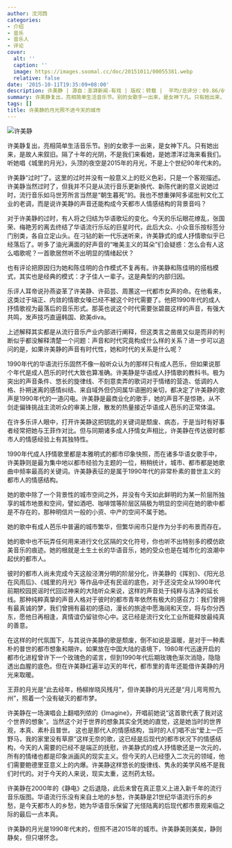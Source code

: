 ```yaml
---
author: 沈河西
categories:
- 介绍
- 音乐
- 音乐人
- 评论
cover:
  alt: ''
  caption: ''
  image: https://images.soomal.cc/doc/20151011/00055381.webp
  relative: false
date: '2015-10-11T19:35:09+08:00'
description: 许美静 | 源自：澎湃新闻-有戏 | 版权：转载 |  平均/总评分：09.86/69
summary: 许美静复出，亮相简单生活音乐节。别的女歌手一出来，是女神下凡。只有她出来，是故人来叙旧。隔了十年的光阴，不是我们来看她，是她漂洋过海来看我们。听她唱《城里的月光》，头顶的夜空是2015年的月光，不是上个世纪90年代末的……
tags: []
title: 许美静的月光照不进今天的城市
---
```


![许美静](https://images.soomal.cc/doc/20151011/00055380_01.webp)





许美静复出，亮相简单生活音乐节。别的女歌手一出来，是女神下凡。只有她出来，是故人来叙旧。隔了十年的光阴，不是我们来看她，是她漂洋过海来看我们。听她唱《城里的月光》，头顶的夜空是2015年的月光，不是上个世纪90年代末的。

许美静“过时”了。这里的过时并没有一般意义上的贬义色彩，只是一个客观描述。许美静当然过时了，但我并不只是从流行音乐更新换代、新陈代谢的意义说她过时，流行音乐如马世芳所言当然是“朝生暮死”的。我也不想重弹阿多诺批判文化工业的老调，而是说许美静的声音还能构成今天都市人情感结构的背景音吗？

对于许美静的过时，有人将之归结为华语歌坛的变化。今天的乐坛眼花缭乱，张国荣、梅艳芳的离去终结了华语流行乐坛的巨星时代，此后大众、小众音乐按标签分门别类，各自立定山头。在刁钻的新一代乐迷听来，许美静式的成人抒情歌似乎已经落后了。听多了油光满面的好声音的“唯美主义的耳朵”们会疑惑：怎么会有人这么唱歌呢？一首歌居然听不出明显的情绪起伏？

也有评论把原因归为她和陈佳明的合作模式不复再有。许美静和陈佳明的搭档模式，其实也是经典的模式：才子佳人一辈子。这是典型的内部归因。

乐评人耳帝说孙燕姿革了许美静、许茹芸、周蕙这一代都市女声的命。在他看来，这类过于端正、内敛的情歌女嗓已经不被这个时代需要了。他把1990年代的成人抒情歌视为最落后的音乐形式。那英也说这个时代需要张碧晨这样的声音，有强大共鸣，发声技巧直逼韩国、欧美diva。

上述解释其实都是从流行音乐产业内部进行阐释，但这类言之凿凿又似是而非的判断似乎都没解释清楚一个问题：声音和时代究竟构成什么样的关系？进一步可以追问的是，如果许美静的声音有时代性，她和时代的关系是什么呢？

1990年代的华语流行乐固然不像一般听众认为的那样只有成人芭乐，但如果说那个年代是成人芭乐的时代大致也算准确。许美静是华语成人抒情歌的教科书。极为突出的声音条件、悠长的旋律线、不刻意卖弄的歌词对于情绪的营造、低调的人格、扑朔迷离的感情纠结、来自域外但仍同属华语圈的亲切，都决定了许美静的歌声是1990年代的一道闪电。许美静是最商业化的歌手，她的声音不是惊艳，从不剑走偏锋挑战主流听众的审美上限，散发的热量接近华语成人芭乐的正常体温。

在许多乐评人眼中，打开许美静这把钥匙的关键词是颓废、病态，于是当时有好事者经常把她与王菲作对比。但与同期诸多成人抒情女声相比，许美静在传达彼时都市人的情感经验上有其独特性。

1990年代成人抒情歌里都是本雅明式的都市印象快照，而在诸多华语女歌手中，许美静则是最为集中地以都市经验为主题的一位，稍稍统计，城市、都市都是她歌曲中频率最高的关键词。许美静表征的是属于1990年代的非常朴素的普世主义的都市人的情感结构。

她的歌中除了一个背景性的城市空间之外，并没有今天如此鲜明的为某一阶层所独享的城市地景和空间，譬如酒吧、咖啡馆等阶层区隔极为明显的空间在她的歌中都是不存在的，那种明信片一般的小资、中产的空间不属于她。

她的歌中有成人芭乐中普遍的城市繁华，但繁华闹市只是作为分手的布景而存在。

她的歌中也不玩弄任何用来进行文化区隔的文化符号，你也听不出特别多的模仿欧美音乐的痕迹。她的根就是土生土长的华语音乐，她的受众也是在城市化的浪潮中起伏的都市人。

彼时的都市人尚未完成今天这般泾渭分明的阶层分化，许美静的《挥别》、《阳光总在风雨后》、《城里的月光》等作品中还有民谣的底色，对于还没完全从1990年代前期校园民谣时代回过神来的大陆听众来说，这样的声音处于纯粹与洁净的延长线。那种纯粹真挚的声音人格对于彼时的都市青年依然有极大的感召力：我们曾拥有最真诚的梦，我们曾拥有最初的感动，漫长的旅途中愿海阔和天空，将与你分西东，愿他日再相逢，真情谊仍留驻你心中。这已经是流行文化工业所能释放最纯真的善意。

在这样的时代氛围下，与其说许美静的歌是颓废，倒不如说是温暖，是对于一种素朴的普世的都市想象和期许。如果放在中国大陆的语境下，1980年代迅速开启的都市化进程曾许下一个玫瑰色的诺言，但到1990年代后期玫瑰色渐次消隐，隐隐透出血腥的底色。但在许美静红遍半边天的年代，都市里的青年还能借许美静的月光来取暖。

王菲的月光是“此去经年，杨柳岸晓风残月”，但许美静的月光还是“月儿弯弯照九州”，照着一个没有破灭的都市梦。

许美静在一场演唱会上翻唱列侬的《Imagine》，开唱前她说“这首歌代表了我对这个世界的想象”。当然这个对于世界的想象其实全凭她的直觉，这是她当时的世界观，本真、素朴且普世。 这也是那代人的情感结构，当时的人们唱不出“爱上一匹野马，我的家里没有草原”这样无奈的歌，这已经是后现代的都市状况下的情感结构，今天的人需要的已经不是端正的抚慰，许美静式的成人抒情歌还是一次元的，所有的情绪也都是印象派画风的现实主义。但今天的人已经堕入二次元的领域，他们需要鲍德里亚意义上的内爆。许美静这样悠长的旋律线、隽永的美学风格不是我们时代的。对于今天的人来说，现实太重，这剂药太轻。

许美静在2000年的《静电》之后退隐，此后未曾在真正意义上进入新千年的流行音乐版图。华语流行乐没有来自土地的乡愁，许美静是21世纪华语流行乐的乡愁，是今天都市人的乡愁，她为华语音乐保留了光怪陆离的后现代都市景观来临之际的最后一点本真。

许美静的月光是1990年代末的，但照不进2015年的城市。许美静美则美矣，静则静矣，但只堪怀念。